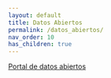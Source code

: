 ```yaml
---
layout: default
title: Datos Abiertos
permalink: /datos_abiertos/
nav_order: 10
has_children: true
---
```


<div class="nonfooter text-justify ">

<a href=”https://datos.cdmx.gob.mx/pages/home/” target=”_blank”> Portal de datos abiertos</a>


<div>